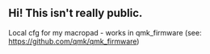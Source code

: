## Hi! This isn't really public.

Local cfg for my macropad - works in qmk_firmware (see: https://github.com/qmk/qmk_firmware)
